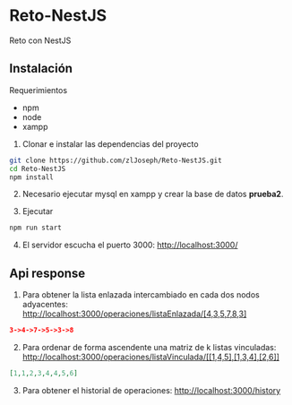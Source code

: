 # Reto-NestJS

Reto con NestJS

## Instalación

Requerimientos

 - npm
 - node 
 - xampp

1) Clonar e instalar las dependencias del proyecto
```bash
git clone https://github.com/zlJoseph/Reto-NestJS.git
cd Reto-NestJS
npm install
```
2) Necesario ejecutar mysql en xampp y crear la base de datos **prueba2**.

3) Ejecutar
```bash
npm run start
```

4) El servidor escucha el puerto 3000: [http://localhost:3000/](http://localhost:3000/)

## Api response
1. Para obtener la lista enlazada intercambiado en cada dos nodos adyacentes: [http://localhost:3000/operaciones/listaEnlazada/[4,3,5,7,8,3]](http://localhost:3000/operaciones/listaEnlazada/[4,3,5,7,8,3])
```json
3->4->7->5->3->8
```

2. Para ordenar de forma ascendente una matriz de k listas vinculadas: [http://localhost:3000/operaciones/listaVinculada/[[1,4,5],[1,3,4],[2,6]]](http://localhost:3000/operaciones/listaVinculada/[[1,4,5],[1,3,4],[2,6]])
```json
[1,1,2,3,4,4,5,6]
```

3. Para obtener el historial de operaciones: [http://localhost:3000/history](http://localhost:3000/history)